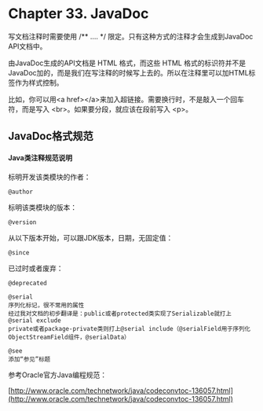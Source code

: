 # Chapter 33. JavaDoc

写文档注释时需要使用 /\*\* .... \*/ 限定。只有这种方式的注释才会生成到JavaDoc API文档中。

由JavaDoc生成的API文档是 HTML 格式，而这些 HTML 格式的标识符并不是 JavaDoc加的，而是我们在写注释的时候写上去的。所以在注释里可以加HTML标签作为样式控制。

比如，你可以用&lt;a href&gt;&lt;/a&gt;来加入超链接。需要换行时，不是敲入一个回车符，而是写入 &lt;br&gt;。如果要分段，就应该在段前写入 &lt;p&gt;。

## JavaDoc格式规范

#### Java类注释规范说明

标明开发该类模块的作者：

```
@author
```

标明该类模块的版本：

```
@version
```

从以下版本开始，可以跟JDK版本，日期，无固定值：

```
@since
```

已过时或者废弃：

```
@deprecated
```

```
@serial
序列化标记，很不常用的属性
经过我对文档的初步翻译是：public或者protected类实现了Serializable就打上@serial exclude
private或者package-private类则打上@serial include（@serialField用于序列化ObjectStreamField组件，@serialData）
```

```
@see
添加“参见”标题
```

参考Oracle官方Java编程规范：

[http://www.oracle.com/technetwork/java/codeconvtoc-136057.html](http://www.oracle.com/technetwork/java/codeconvtoc-136057.html)


